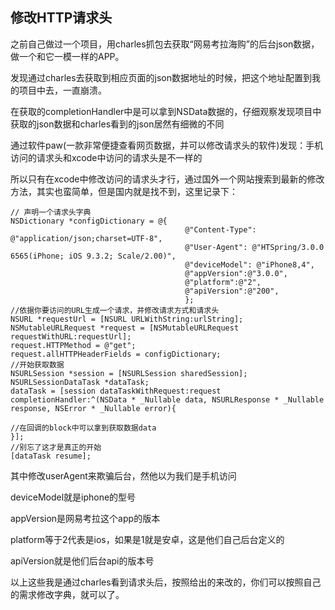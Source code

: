 ## 修改HTTP请求头

之前自己做过一个项目，用charles抓包去获取“网易考拉海购”的后台json数据，做一个和它一模一样的APP。

发现通过charles去获取到相应页面的json数据地址的时候，把这个地址配置到我的项目中去，一直崩溃。

在获取的completionHandler中是可以拿到NSData数据的，仔细观察发现项目中获取的json数据和charles看到的json居然有细微的不同

通过软件paw(一款非常便捷查看网页数据，并可以修改请求头的软件)发现：手机访问的请求头和xcode中访问的请求头是不一样的

所以只有在xcode中修改访问的请求头才行，通过国外一个网站搜索到最新的修改方法，其实也蛮简单，但是国内就是找不到，这里记录下：

```objc
// 声明一个请求头字典
NSDictionary *configDictionary = @{
                                       @"Content-Type": @"application/json;charset=UTF-8",
                                       @"User-Agent": @"HTSpring/3.0.0 6565(iPhone; iOS 9.3.2; Scale/2.00)",
                                       @"deviceModel": @"iPhone8,4",
                                       @"appVersion":@"3.0.0",
                                       @"platform":@"2",
                                       @"apiVersion":@"200",
                                       };
//依据你要访问的URL生成一个请求，并修改请求方式和请求头
NSURL *requestUrl = [NSURL URLWithString:urlString];
NSMutableURLRequest *request = [NSMutableURLRequest requestWithURL:requestUrl];
request.HTTPMethod = @"get";
request.allHTTPHeaderFields = configDictionary;
//开始获取数据
NSURLSession *session = [NSURLSession sharedSession];
NSURLSessionDataTask *dataTask;
dataTask = [session dataTaskWithRequest:request completionHandler:^(NSData * _Nullable data, NSURLResponse * _Nullable response, NSError * _Nullable error){

//在回调的block中可以拿到获取数据data
}];
//别忘了这才是真正的开始
[dataTask resume];

```

其中修改userAgent来欺骗后台，然他以为我们是手机访问

deviceModel就是iphone的型号

appVersion是网易考拉这个app的版本

platform等于2代表是ios，如果是1就是安卓，这是他们自己后台定义的

apiVersion就是他们后台api的版本号

以上这些我是通过charles看到请求头后，按照给出的来改的，你们可以按照自己的需求修改字典，就可以了。